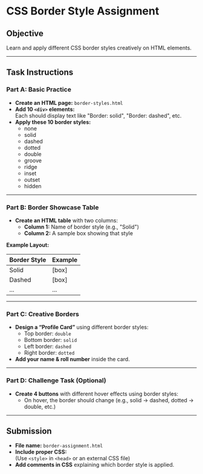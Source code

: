 # CSS Border Style Assignment

## Objective
Learn and apply different CSS border styles creatively on HTML elements.

---

## Task Instructions

### Part A: Basic Practice

- **Create an HTML page:** `border-styles.html`
- **Add 10 `<div>` elements:**  
    Each should display text like "Border: solid", "Border: dashed", etc.
- **Apply these 10 border styles:**  
    - none
    - solid
    - dashed
    - dotted
    - double
    - groove
    - ridge
    - inset
    - outset
    - hidden

---

### Part B: Border Showcase Table

- **Create an HTML table** with two columns:
    - **Column 1:** Name of border style (e.g., "Solid")
    - **Column 2:** A sample box showing that style

**Example Layout:**

| Border Style | Example      |
|--------------|-------------|
| Solid        | [box]       |
| Dashed       | [box]       |
| ...          | ...         |

---

### Part C: Creative Borders

- **Design a “Profile Card”** using different border styles:
    - Top border: `double`
    - Bottom border: `solid`
    - Left border: `dashed`
    - Right border: `dotted`
- **Add your name & roll number** inside the card.

---

### Part D: Challenge Task (Optional)

- **Create 4 buttons** with different hover effects using border styles:
    - On hover, the border should change (e.g., solid → dashed, dotted → double, etc.)

---

## Submission

- **File name:** `border-assignment.html`
- **Include proper CSS:**  
    (Use `<style>` in `<head>` or an external CSS file)
- **Add comments in CSS** explaining which border style is applied.
